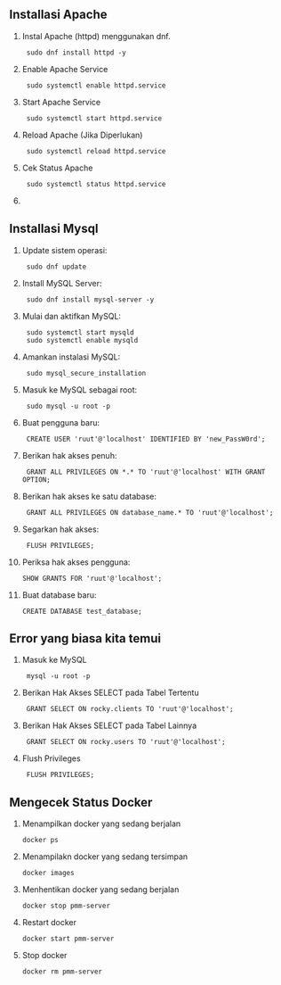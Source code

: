 ## Installasi Apache 
1. Instal Apache (httpd) menggunakan dnf.
        
        sudo dnf install httpd -y

2. Enable Apache Service

        sudo systemctl enable httpd.service
3. Start Apache Service

        sudo systemctl start httpd.service
4. Reload Apache (Jika Diperlukan)

        sudo systemctl reload httpd.service
5. Cek Status Apache

        sudo systemctl status httpd.service
7. 


## Installasi Mysql
1. Update sistem operasi:

        sudo dnf update

2. Install MySQL Server:

        sudo dnf install mysql-server -y

3. Mulai dan aktifkan MySQL:

        sudo systemctl start mysqld
        sudo systemctl enable mysqld

4. Amankan instalasi MySQL:

        sudo mysql_secure_installation

5. Masuk ke MySQL sebagai root:

        sudo mysql -u root -p

6. Buat pengguna baru:

        CREATE USER 'ruut'@'localhost' IDENTIFIED BY 'new_PassW0rd';

7. Berikan hak akses penuh:

        GRANT ALL PRIVILEGES ON *.* TO 'ruut'@'localhost' WITH GRANT OPTION;

8. Berikan hak akses ke satu database:
    
        GRANT ALL PRIVILEGES ON database_name.* TO 'ruut'@'localhost';
9. Segarkan hak akses:

        FLUSH PRIVILEGES;
10. Periksa hak akses pengguna:

        SHOW GRANTS FOR 'ruut'@'localhost';
11. Buat database baru:
    
        CREATE DATABASE test_database;


## Error yang biasa kita temui
1. Masuk ke MySQL

        mysql -u root -p
2. Berikan Hak Akses SELECT pada Tabel Tertentu
    
        GRANT SELECT ON rocky.clients TO 'ruut'@'localhost';
3. Berikan Hak Akses SELECT pada Tabel Lainnya

        GRANT SELECT ON rocky.users TO 'ruut'@'localhost';
4. Flush Privileges

        FLUSH PRIVILEGES;

    

## Mengecek Status Docker 

1.  Menampilkan docker yang sedang berjalan 

        docker ps
2.  Menampilakn docker yang sedang tersimpan

        docker images
3.  Menhentikan docker yang sedang berjalan 

        docker stop pmm-server
4.  Restart docker

        docker start pmm-server
5.  Stop docker 

        docker rm pmm-server


 
